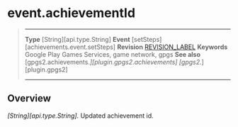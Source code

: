 # event.achievementId

> --------------------- ------------------------------------------------------------------------------------------
> __Type__              [String][api.type.String]
> __Event__             [setSteps][achievements.event.setSteps]
> __Revision__          [REVISION_LABEL](REVISION_URL)
> __Keywords__          Google Play Games Services, game network, gpgs
> __See also__          [gpgs2.achievements.*][plugin.gpgs2.achievements]
>                       [gpgs2.*][plugin.gpgs2]
> --------------------- ------------------------------------------------------------------------------------------

## Overview

_[String][api.type.String]._ Updated achievement id.